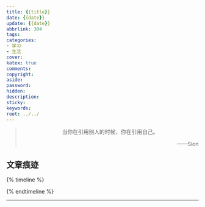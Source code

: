 ```yaml
---
title: {{title}}
date: {{date}}
update: {{date}}
abbrlink: 304
tags:
categories:
- 学习
- 生活
cover:
katex: true
comments:
copyright:
aside: 
password:
hidden:
description: 
sticky: 
keywords:
root: ../../
---
```


> <center>当你在引用别人的时候，你在引用自己。</center>
> <p align="right">——Sion</p>
## 文章痕迹
{% timeline %}
<!-- timeline {{date}}-->
<!-- endtimeline -->
{% endtimeline %}

-----

